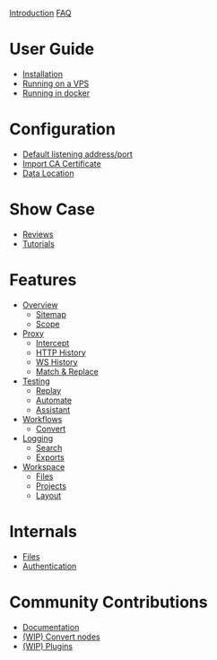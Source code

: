 [Introduction](./introduction.md)
[FAQ](./faq.md)

# User Guide

- [Installation](./user_guide/installation.md)
- [Running on a VPS](./user_guide/vps.md)
- [Running in docker](./user_guide/docker.md)

# Configuration

- [Default listening address/port](./configuration/default_listening_address.md)
- [Import CA Certificate](./configuration/import_ca_certificate.md)
- [Data Location](./configuration/data_location.md)

# Show Case

- [Reviews](./show_case/reviews.md)
- [Tutorials](./show_case/tutorials.md)

# Features

- [Overview]()
  - [Sitemap](./features/overview/sitemap.md)
  - [Scope](./features/overview/scope.md)
- [Proxy]()
  - [Intercept](./features/proxy/intercept.md)
  - [HTTP History](./features/proxy/HTTP_history.md)
  - [WS History](./features/proxy/ws_history.md)
  - [Match & Replace](./features/proxy/match_replace.md)
- [Testing]()
  - [Replay](./features/testing/replay.md)
  - [Automate](./features/testing/automate.md)
  - [Assistant](./features/testing/assistant.md)
- [Workflows]()
  - [Convert](./features/workflows/convert.md)
- [Logging]()
  - [Search](./features/logging/search.md)
  - [Exports](./features/logging/exports.md)
- [Workspace]()
  - [Files](./features/workspace/files.md)
  - [Projects](./features/workspace/projects.md)
  - [Layout](./features/workspace/layout.md)

# Internals

- [Files](./internals/files.md)
- [Authentication](./internals/authentication.md)

# Community Contributions

- [Documentation](./contributions/documentation.md)
- [(WIP) Convert nodes](./contributions/convert_nodes.md)
- [(WIP) Plugins](./contributions/plugins.md)
